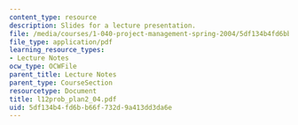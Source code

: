 ```yaml
---
content_type: resource
description: Slides for a lecture presentation.
file: /media/courses/1-040-project-management-spring-2004/5df134b4fd6bb66f732d9a413dd3da6e_l12prob_plan2_04.pdf
file_type: application/pdf
learning_resource_types:
- Lecture Notes
ocw_type: OCWFile
parent_title: Lecture Notes
parent_type: CourseSection
resourcetype: Document
title: l12prob_plan2_04.pdf
uid: 5df134b4-fd6b-b66f-732d-9a413dd3da6e
---
```

